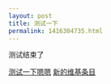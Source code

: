 ```yaml
---
layout: post
title: 测试一下
permalink: 1416304735.html
---
```


测试结束了

[测试一下嗯嗯](1416304735.html)
[新的维基条目](1418641510.html)